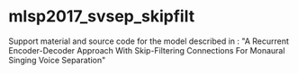 # mlsp2017_svsep_skipfilt
Support material and source code for the model described in : "A Recurrent Encoder-Decoder Approach With Skip-Filtering Connections For Monaural Singing Voice Separation"
